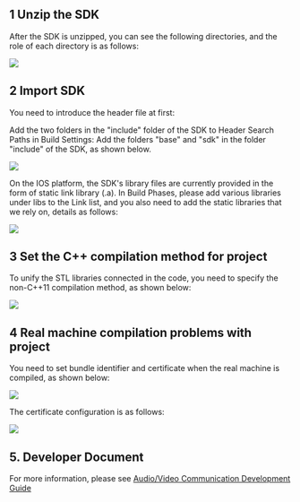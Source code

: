 ## 1 Unzip the SDK

After the SDK is unzipped, you can see the following directories, and the role of each directory is as follows:

![](https://qzonestyle.gtimg.cn/qzone/vas/opensns/res/img/yinshipinioskehuduanjicheng-1.png)

## 2 Import SDK

You need to introduce the header file at first:

Add the two folders in the "include" folder of the SDK to Header Search Paths in Build Settings:
Add the folders "base" and "sdk" in the folder "include" of the SDK, as shown below.

![](https://qzonestyle.gtimg.cn/qzone/vas/opensns/res/img/yinshipinioskehuduanjicheng-2.png)

On the IOS platform, the SDK's library files are currently provided in the form of static link library (.a). In Build Phases, please add various libraries under libs to the Link list, and you also need to add the static libraries that we rely on, details as follows:

![](https://qzonestyle.gtimg.cn/qzone/vas/opensns/res/img/yinshipinioskehuduanjicheng-3.png)

## 3 Set the C++ compilation method for project

To unify the STL libraries connected in the code, you need to specify the non-C++11 compilation method,  as shown below:

![](https://qzonestyle.gtimg.cn/qzone/vas/opensns/res/img/yinshipinioskehuduanjicheng-4.png)

## 4 Real machine compilation problems with project

You need to set bundle identifier and certificate when the real machine is compiled,  as shown below:

![](https://qzonestyle.gtimg.cn/qzone/vas/opensns/res/img/yinshipinioskehuduanjicheng-5.png)

The certificate configuration is as follows:

![](https://qzonestyle.gtimg.cn/qzone/vas/opensns/res/img/yinshipinioskehuduanjicheng-6.png)

## 5. Developer Document

For more information, please see [Audio/Video Communication Development Guide](http://cloud.tencent.com/wiki/%E9%9F%B3%E8%A7%86%E9%A2%91%E9%80%9A%E4%BF%A1%E5%BC%80%E5%8F%91%E6%8C%87%E5%8D%97)

